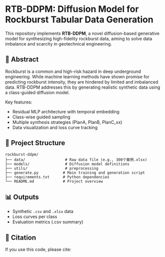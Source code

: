 # RTB-DDPM: Diffusion Model for Rockburst Tabular Data Generation

This repository implements **RTB-DDPM**, a novel diffusion-based generative model for synthesizing high-fidelity rockburst data, aiming to solve data imbalance and scarcity in geotechnical engineering.

## 🧠 Abstract

Rockburst is a common and high-risk hazard in deep underground engineering. While machine learning methods have shown promise for predicting rockburst intensity, they are hindered by limited and imbalanced data. RTB-DDPM addresses this by generating realistic synthetic data using a class-guided diffusion model.

Key features:
- Residual MLP architecture with temporal embedding
- Class-wise guided sampling
- Multiple synthesis strategies (PlanA, PlanB, PlanC_xx)
- Data visualization and loss curve tracking

## 📁 Project Structure

```
rockburst-ddpm/
├── data/                  # Raw data file (e.g., 300个案例.xlsx)
├── models/                # Diffusion model definitions
├── utils/                 # preprocessing
├── generate.py           # Main training and generation script
├── requirements.txt      # Python dependencies
└── README.md             # Project overview
```



## 📊 Outputs

- Synthetic `.csv` and `.xlsx` data
- Loss curves per class
- Evaluation metrics (.csv summary)

## 📜 Citation

If you use this code, please cite:


